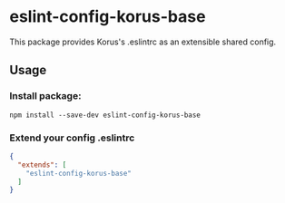 # eslint-config-korus-base

This package provides Korus's .eslintrc as an extensible shared config.

## Usage

### Install package:
```shell script
npm install --save-dev eslint-config-korus-base 
```
### Extend your config .eslintrc
```json
{
  "extends": [
    "eslint-config-korus-base"
  ]
}
```
